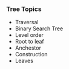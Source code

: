 ### Tree Topics
- Traversal
- Binary Search Tree
- Level order
- Root to leaf
- Anchestor
- Construction
- Leaves
